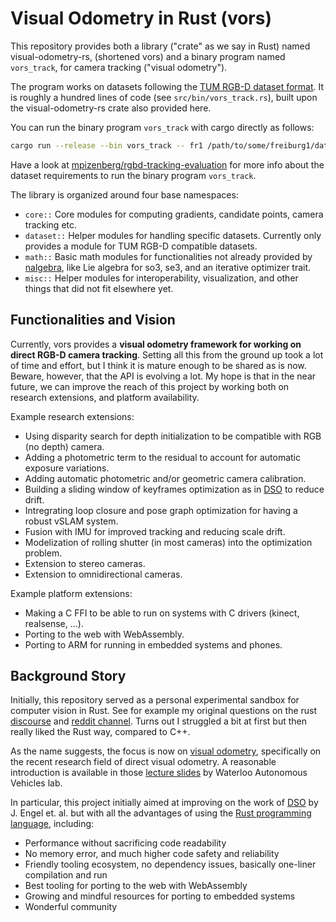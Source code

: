 # Visual Odometry in Rust (vors)

This repository provides both a library ("crate" as we say in Rust) named visual-odometry-rs,
(shortened vors) and a binary program named `vors_track`,
for camera tracking ("visual odometry").

The program works on datasets following the [TUM RGB-D dataset format][tum-rgbd].
It is roughly a hundred lines of code (see `src/bin/vors_track.rs`),
built upon the visual-odometry-rs crate also provided here.

You can run the binary program `vors_track` with cargo directly as follows:

```sh
cargo run --release --bin vors_track -- fr1 /path/to/some/freiburg1/dataset/associations.txt
```

Have a look at [mpizenberg/rgbd-tracking-evaluation][rgbd-track-eval]
for more info about the dataset requirements to run the binary program `vors_track`.

The library is organized around four base namespaces:

- `core::` Core modules for computing gradients, candidate points, camera tracking etc.
- `dataset::` Helper modules for handling specific datasets.
  Currently only provides a module for TUM RGB-D compatible datasets.
- `math::` Basic math modules for functionalities not already provided by [nalgebra][nalgebra],
  like Lie algebra for so3, se3, and an iterative optimizer trait.
- `misc::` Helper modules for interoperability, visualization, and other things that did
  not fit elsewhere yet.

[tum-rgbd]: https://vision.in.tum.de/data/datasets/rgbd-dataset
[rgbd-track-eval]: https://github.com/mpizenberg/rgbd-tracking-evaluation
[nalgebra]: https://www.nalgebra.org/

## Functionalities and Vision

Currently, vors provides a **visual odometry framework for working on direct RGB-D camera tracking**.
Setting all this from the ground up took a lot of time and effort,
but I think it is mature enough to be shared as is now.
Beware, however, that the API is evolving a lot.
My hope is that in the near future, we can improve the reach of this project
by working both on research extensions, and platform availability.

Example research extensions:

- Using disparity search for depth initialization to be compatible with RGB (no depth) camera.
- Adding a photometric term to the residual to account for automatic exposure variations.
- Adding automatic photometric and/or geometric camera calibration.
- Building a sliding window of keyframes optimization as in [DSO][dso] to reduce drift.
- Intregrating loop closure and pose graph optimization for having a robust vSLAM system.
- Fusion with IMU for improved tracking and reducing scale drift.
- Modelization of rolling shutter (in most cameras) into the optimization problem.
- Extension to stereo cameras.
- Extension to omnidirectional cameras.

Example platform extensions:

- Making a C FFI to be able to run on systems with C drivers (kinect, realsense, ...).
- Porting to the web with WebAssembly.
- Porting to ARM for running in embedded systems and phones.

## Background Story

Initially, this repository served as a personal experimental sandbox for computer vision in Rust.
See for example my original questions on the rust [discourse][discourse] and [reddit channel][reddit].
Turns out I struggled a bit at first but then really liked the Rust way, compared to C++.

As the name suggests, the focus is now on [visual odometry][vo],
specifically on the recent research field of direct visual odometry.
A reasonable introduction is available in those [lecture slides][vo-slides]
by Waterloo Autonomous Vehicles lab.

In particular, this project initially aimed at improving on the work of [DSO][dso]
by J. Engel et. al. but with all the advantages of using the [Rust programming language][rust],
including:

- Performance without sacrificing code readability
- No memory error, and much higher code safety and reliability
- Friendly tooling ecosystem, no dependency issues, basically one-liner compilation and run
- Best tooling for porting to the web with WebAssembly
- Growing and mindful resources for porting to embedded systems
- Wonderful community

[discourse]: https://users.rust-lang.org/t/computer-vision-in-rust/16198
[reddit]: https://www.reddit.com/r/rust/comments/84s5zo/computer_vision_in_rust/
[vo]: https://en.wikipedia.org/wiki/Visual_odometry
[vo-slides]: http://wavelab.uwaterloo.ca/slam/2017-SLAM/Lecture14-Direct_visual_inertial_odometry_and_SLAM/slides.pdf
[dso]: https://github.com/JakobEngel/dso
[rust]: https://www.rust-lang.org/
